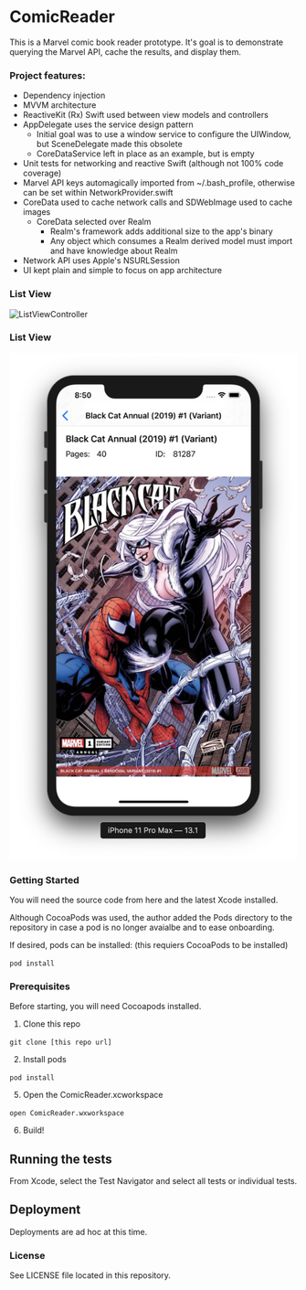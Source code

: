 # ComicReader

This is a Marvel comic book reader prototype.  It's goal is to demonstrate querying the Marvel API, cache the results, and display them.  

### Project features:
* Dependency injection
* MVVM architecture
* ReactiveKit (Rx) Swift used between view models and controllers
* AppDelegate uses the service design pattern
  * Initial goal was to use a window service to configure the UIWindow, but SceneDelegate made this obsolete
  * CoreDataService left in place as an example, but is empty
* Unit tests for networking and reactive Swift (although not 100% code coverage)
* Marvel API keys automagically imported from ~/.bash_profile, otherwise can be set within NetworkProvider.swift
* CoreData used to cache network calls and SDWebImage used to cache images
  * CoreData selected over Realm
    * Realm's framework adds additional size to the app's binary
    * Any object which consumes a Realm derived model must import and have knowledge about Realm
* Network API uses Apple's NSURLSession
* UI kept plain and simple to focus on app architecture 


### List View
![ListViewController](https://raw.githubusercontent.com/rsbauer/comicreader/master/images/ListViewController.png|width=200)

### List View
![DetailViewController](https://raw.githubusercontent.com/rsbauer/comicreader/master/images/DetailViewController.png)

### Getting Started

You will need the source code from here and the latest Xcode installed.  

Although CocoaPods was used, the author added the Pods directory to the repository in case a pod is no longer avaialbe and to ease onboarding.  

If desired, pods can be installed: (this requiers CocoaPods to be installed)

  `pod install`

### Prerequisites

Before starting, you will need Cocoapods installed.  

1. Clone this repo

  `git clone [this repo url]`

2. Install pods

  `pod install`

5. Open the ComicReader.xcworkspace

  `open ComicReader.wxworkspace`

6. Build!

## Running the tests

From Xcode, select the Test Navigator and select all tests or individual tests.
 
## Deployment

Deployments are ad hoc at this time.

### License

See LICENSE file located in this repository.

